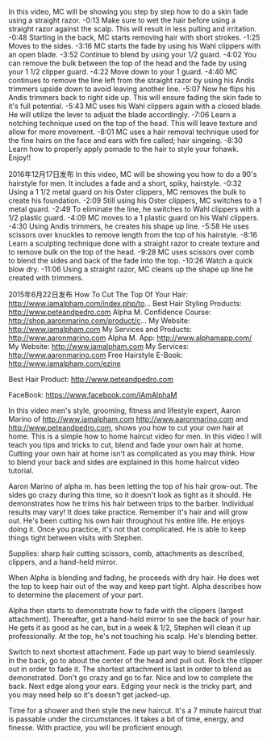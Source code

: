 In this video, MC will be showing you step by step how to do a skin fade using a straight razor.
-0:13 Make sure to wet the hair before using a straight razor against the scalp. This will result in less pulling and irritation.
-0:48 Starting in the back, MC starts removing hair with short strokes. 
-1:25 Moves to the sides. 
-3:16 MC starts the fade by using his Wahl clippers with an open blade.
-3:52 Continue to blend by using your 1/2 guard.
-4:02 You can remove the bulk between the top of the head and the fade by using your 1 1/2 clipper guard.
-4:22 Move down to your 1 guard.
-4:40 MC continues to remove the line left from the straight razor by using his Andis trimmers upside down to avoid leaving another line.
-5:07 Now he flips his Andis trimmers back to right side up. This will ensure fading the skin fade to it's full potential.
-5:43 MC uses his Wahl clippers again with a closed blade. He will utilize the lever to adjust the blade accordingly.
-7:06 Learn a notching technique used on the top of the head. This will leave texture and allow for more movement.
-8:01 MC uses a hair removal technique used for the fine hairs on the face and ears with fire called; hair singeing.
-8:30 Learn how to properly apply pomade to the hair to style your fohawk.
Enjoy!!


2016年12月17日发布
In this video, MC will be showing you how to do a 90's hairstyle for men. It includes a fade and a short, spiky, hairstyle.
-0:32 Using a 1 1/2 metal guard on his Oster clippers, MC removes the bulk to create his foundation.
-2:09 Still using his Oster clippers, MC switches to a 1 metal guard.
-2:49 To eliminate the line, he switches to Wahl clippers with a 1/2 plastic guard.
-4:09 MC moves to a 1 plastic guard on his Wahl clippers.
-4:30 Using Andis trimmers, he creates his shape up line.
-5:58 He uses scissors over knuckles to remove length from the top of his hairstyle.
-8:16 Learn a sculpting technique done with a straight razor to create texture and to remove bulk on the top of the head.
-9:28 MC uses scissors over comb to blend the sides and back of the fade into the top.
-10:26 Watch a quick blow dry.
-11:06 Using a straight razor, MC cleans up the shape up line he created with trimmers.



2015年6月22日发布
How To Cut The Top Of Your Hair: http://www.iamalpham.com/index.php/to...
Best Hair Styling Products: http://www.peteandpedro.com
Alpha M. Confidence Course: http://shop.aaronmarino.com/product/c...
My Website: http://www.iamalpham.com
My Services and Products: http://www.aaronmarino.com
Alpha M. App: http://www.alphamapp.com/
My Website: http://www.iamalpham.com
My Services: http://www.aaronmarino.com
Free Hairstyle E-Book: http://www.iamalpham.com/ezine

Best Hair Product: http://www.peteandpedro.com

FaceBook: https://www.facebook.com/IAmAlphaM

In this video men's style, grooming, fitness and lifestyle expert, Aaron Marino of http://www.iamalpham.com http://www.aaronmarino.com and http://www.peteandpedro.com, shows you how to cut your own hair at home. This is a simple how to home haircut video for men. In this video I will teach you tips and tricks to cut, blend and fade your own hair at home. Cutting your own hair at home isn't as complicated as you may think. How to blend your back and sides are explained in this home haircut video tutorial. 

Aaron Marino of alpha m. has been letting the top of his hair grow-out. The sides go crazy during this time, so it doesn't look as tight as it should. He demonstrates how he trims his hair between trips to the barber.
Individual results may vary! It does take practice. Remember it's hair and will grow out.
He's been cutting his own hair throughout his entire life. He enjoys doing it. Once you practice, it's not that complicated. He is able to keep things tight between visits with Stephen.

Supplies: sharp hair cutting scissors, comb, attachments as described, clippers, and a hand-held mirror.

When Alpha is blending and fading, he proceeds with dry hair. He does wet the top to keep hair out of the way and keep part tight. Alpha describes how to determine the placement of your part.

Alpha then starts to demonstrate how to fade with the clippers (largest attachment). Thereafter, get a hand-held mirror to see the back of your hair. He gets it as good as he can, but in a week & 1/2, Stephen will clean it up professionally. At the top, he's not touching his scalp. He's blending better.

Switch to next shortest attachment. Fade up part way to blend seamlessly. In the back, go to about the center of the head and pull out. Rock the clipper out in order to fade it. The shortest attachment is last in order to blend as demonstrated. Don't go crazy and go to far. Nice and low to complete the back. Next edge along your ears. Edging your neck is the tricky part, and you may need help so it's doesn't get jacked-up.

Time for a shower and then style the new haircut. It's a 7 minute haircut that is passable under the circumstances. It takes a bit of time, energy, and finesse. With practice, you will be proficient enough.
